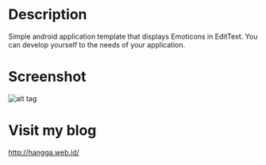# Description
Simple android application template that displays Emoticons in EditText. You can develop yourself to the needs of your application.
<br/>

# Screenshot

![alt tag](http://hangga.web.id/wp-content/uploads/2014/04/device-2014-04-06-132659.png)

# Visit my blog
http://hangga.web.id/

